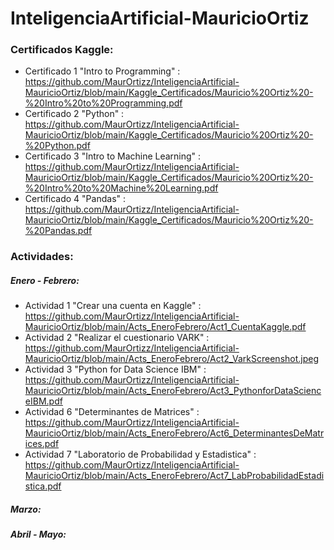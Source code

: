 # InteligenciaArtificial-MauricioOrtiz

### Certificados Kaggle:
- Certificado 1 "Intro to Programming" : https://github.com/MaurOrtizz/InteligenciaArtificial-MauricioOrtiz/blob/main/Kaggle_Certificados/Mauricio%20Ortiz%20-%20Intro%20to%20Programming.pdf
- Certificado 2 "Python" : https://github.com/MaurOrtizz/InteligenciaArtificial-MauricioOrtiz/blob/main/Kaggle_Certificados/Mauricio%20Ortiz%20-%20Python.pdf
- Certificado 3 "Intro to Machine Learning" : https://github.com/MaurOrtizz/InteligenciaArtificial-MauricioOrtiz/blob/main/Kaggle_Certificados/Mauricio%20Ortiz%20-%20Intro%20to%20Machine%20Learning.pdf
- Certificado 4 "Pandas" : https://github.com/MaurOrtizz/InteligenciaArtificial-MauricioOrtiz/blob/main/Kaggle_Certificados/Mauricio%20Ortiz%20-%20Pandas.pdf
### Actividades:
##### Enero - Febrero:
- Actividad 1 "Crear una cuenta en Kaggle" : https://github.com/MaurOrtizz/InteligenciaArtificial-MauricioOrtiz/blob/main/Acts_EneroFebrero/Act1_CuentaKaggle.pdf
- Actividad 2 "Realizar el cuestionario VARK" : https://github.com/MaurOrtizz/InteligenciaArtificial-MauricioOrtiz/blob/main/Acts_EneroFebrero/Act2_VarkScreenshot.jpeg
- Actividad 3 "Python for Data Science IBM" : https://github.com/MaurOrtizz/InteligenciaArtificial-MauricioOrtiz/blob/main/Acts_EneroFebrero/Act3_PythonforDataScienceIBM.pdf
- Actividad 6 "Determinantes de Matrices" : https://github.com/MaurOrtizz/InteligenciaArtificial-MauricioOrtiz/blob/main/Acts_EneroFebrero/Act6_DeterminantesDeMatrices.pdf
- Actividad 7 "Laboratorio de Probabilidad y Estadistica" : https://github.com/MaurOrtizz/InteligenciaArtificial-MauricioOrtiz/blob/main/Acts_EneroFebrero/Act7_LabProbabilidadEstadistica.pdf
##### Marzo:
##### Abril - Mayo:
